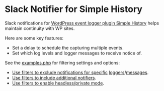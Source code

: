 # Slack Notifier for Simple History

Slack notifications for [WordPress event logger plugin Simple History](http://simple-history.com)
helps maintain continuity with WP sites.

Here are some key features:
* Set a delay to schedule the capturing multiple events.
* Set which log levels and logger messages to receive notice of.

See the [examples.php](examples.php) for filtering settings and options:
* [Use filters to exclude notifications for specific](examples.php#L121) [loggers](examples.php#L147)/[messages](examples.php#L156).
* [Use filters to include additional notifiers](examples.php#L45).
* [Use filters to enable headless/private mode](examples.php#L14).
